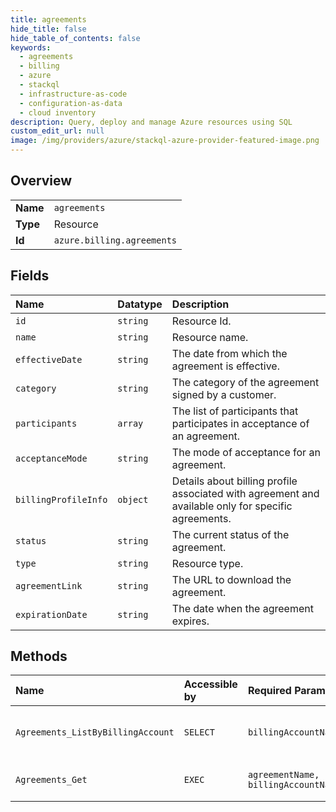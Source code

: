 ```yaml
---
title: agreements
hide_title: false
hide_table_of_contents: false
keywords:
  - agreements
  - billing
  - azure    
  - stackql
  - infrastructure-as-code
  - configuration-as-data
  - cloud inventory
description: Query, deploy and manage Azure resources using SQL
custom_edit_url: null
image: /img/providers/azure/stackql-azure-provider-featured-image.png
---
```

  
    

## Overview
<table><tbody>
<tr><td><b>Name</b></td><td><code>agreements</code></td></tr>
<tr><td><b>Type</b></td><td>Resource</td></tr>
<tr><td><b>Id</b></td><td><code>azure.billing.agreements</code></td></tr>
</tbody></table>

## Fields
| Name | Datatype | Description |
|:-----|:---------|:------------|
| `id` | `string` | Resource Id. |
| `name` | `string` | Resource name. |
| `effectiveDate` | `string` | The date from which the agreement is effective. |
| `category` | `string` | The category of the agreement signed by a customer. |
| `participants` | `array` | The list of participants that participates in acceptance of an agreement. |
| `acceptanceMode` | `string` | The mode of acceptance for an agreement. |
| `billingProfileInfo` | `object` | Details about billing profile associated with agreement and available only for specific agreements. |
| `status` | `string` | The current status of the agreement. |
| `type` | `string` | Resource type. |
| `agreementLink` | `string` | The URL to download the agreement. |
| `expirationDate` | `string` | The date when the agreement expires. |
## Methods
| Name | Accessible by | Required Params | Description |
|:-----|:--------------|:----------------|:------------|
| `Agreements_ListByBillingAccount` | `SELECT` | `billingAccountName` | Lists the agreements for a billing account. |
| `Agreements_Get` | `EXEC` | `agreementName, billingAccountName` | Gets an agreement by ID. |
